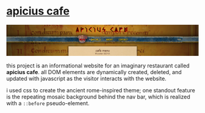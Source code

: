 # [apicius cafe](https://seanstephenbrian.github.io/restaurant-page/)

<img src="https://raw.githubusercontent.com/seanstephenbrian/restaurant-page/main/src/img/screenshot-3.jpg" alt="screenshot of the welcome page">

this project is an informational website for an imaginary restaurant called **apicius cafe**.
all DOM elements are dynamically created, deleted, and updated with javascript as the visitor 
interacts with the website.

i used css to create the ancient rome-inspired theme; one standout feature is the repeating mosaic background behind the nav bar, which is realized with a `::before` pseudo-element.